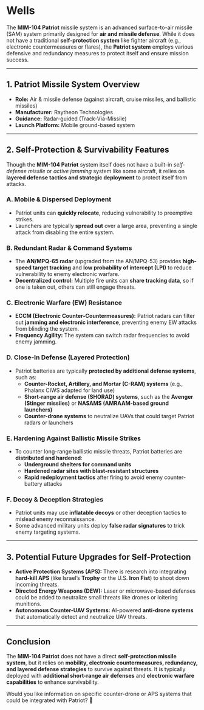 # Wells

The **MIM-104 Patriot** missile system is an advanced surface-to-air missile (SAM) system primarily designed for **air and missile defense**. While it does not have a traditional **self-protection system** like fighter aircraft (e.g., electronic countermeasures or flares), the **Patriot system** employs various defensive and redundancy measures to protect itself and ensure mission success.

---

## **1. Patriot Missile System Overview**
- **Role:** Air & missile defense (against aircraft, cruise missiles, and ballistic missiles)
- **Manufacturer:** Raytheon Technologies
- **Guidance:** Radar-guided (Track-Via-Missile)
- **Launch Platform:** Mobile ground-based system

---

## **2. Self-Protection & Survivability Features**
Though the **MIM-104 Patriot** system itself does not have a built-in *self-defense missile* or *active jamming* system like some aircraft, it relies on **layered defense tactics and strategic deployment** to protect itself from attacks.

### **A. Mobile & Dispersed Deployment**
- Patriot units can **quickly relocate**, reducing vulnerability to preemptive strikes.
- Launchers are typically **spread out** over a large area, preventing a single attack from disabling the entire system.

### **B. Redundant Radar & Command Systems**
- The **AN/MPQ-65 radar** (upgraded from the AN/MPQ-53) provides **high-speed target tracking** and **low probability of intercept (LPI)** to reduce vulnerability to enemy electronic warfare.
- **Decentralized control:** Multiple fire units can **share tracking data**, so if one is taken out, others can still engage threats.

### **C. Electronic Warfare (EW) Resistance**
- **ECCM (Electronic Counter-Countermeasures):** Patriot radars can filter out **jamming and electronic interference**, preventing enemy EW attacks from blinding the system.
- **Frequency Agility:** The system can switch radar frequencies to avoid enemy jamming.

### **D. Close-In Defense (Layered Protection)**
- Patriot batteries are typically **protected by additional defense systems**, such as:
  - **Counter-Rocket, Artillery, and Mortar (C-RAM) systems** (e.g., Phalanx CIWS adapted for land use)
  - **Short-range air defense (SHORAD) systems**, such as the **Avenger (Stinger missiles)** or **NASAMS (AMRAAM-based ground launchers)**
  - **Counter-drone systems** to neutralize UAVs that could target Patriot radars or launchers

### **E. Hardening Against Ballistic Missile Strikes**
- To counter long-range ballistic missile threats, Patriot batteries are **distributed and hardened**:
  - **Underground shelters for command units**
  - **Hardened radar sites with blast-resistant structures**
  - **Rapid redeployment tactics** after firing to avoid enemy counter-battery attacks

### **F. Decoy & Deception Strategies**
- Patriot units may use **inflatable decoys** or other deception tactics to mislead enemy reconnaissance.
- Some advanced military units deploy **false radar signatures** to trick enemy targeting systems.

---

## **3. Potential Future Upgrades for Self-Protection**
- **Active Protection Systems (APS):** There is research into integrating **hard-kill APS** (like Israel’s **Trophy** or the U.S. **Iron Fist**) to shoot down incoming threats.
- **Directed Energy Weapons (DEW):** Laser or microwave-based defenses could be added to neutralize small threats like drones or loitering munitions.
- **Autonomous Counter-UAV Systems:** AI-powered **anti-drone systems** that automatically detect and neutralize UAV threats.

---

## **Conclusion**
The **MIM-104 Patriot** does not have a direct **self-protection missile system**, but it relies on **mobility, electronic countermeasures, redundancy, and layered defense strategies** to survive against threats. It is typically deployed with **additional short-range air defenses** and **electronic warfare capabilities** to enhance survivability.

Would you like information on specific counter-drone or APS systems that could be integrated with Patriot? 🚀
